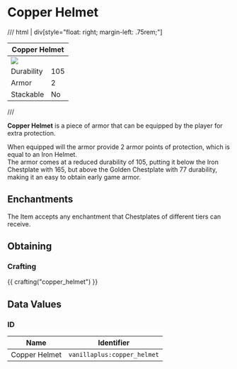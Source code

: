 # Copper Helmet

/// html | div[style="float: right; margin-left: .75rem;"]
<table>
  <thead>
    <tr>
      <th style="text-align: center;" colspan="2">Copper Helmet</td>
    </tr>
  </thead>
  <tbody>
    <tr>
      <td colspan="2"><img src="../../../assets/img/items/copper_helmet.png" style="max-width: 250px;">
    </tr>
    <tr>
      <td>Durability</td>
      <td>105</td>
    </tr>
    <tr>
      <td>Armor</td>
      <td>2</td>
    </tr>
    <tr>
      <td>Stackable</td>
      <td>No</td>
    </tr>
  </tbody>
</table>
///

**Copper Helmet** is a piece of armor that can be equipped by the player for extra protection.

When equipped will the armor provide 2 armor points of protection, which is equal to an Iron Helmet.  
The armor comes at a reduced durability of 105, putting it below the Iron Chestplate with 165, but above the Golden Chestplate with 77 durability, making it an easy to obtain early game armor.

## Enchantments

The Item accepts any enchantment that Chestplates of different tiers can receive.

## Obtaining

### Crafting

{{ crafting("copper_helmet") }}

## Data Values

### ID

| Name          | Identifier                  |
|---------------|-----------------------------|
| Copper Helmet | `vanillaplus:copper_helmet` |